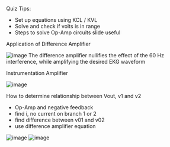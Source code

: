 Quiz Tips: 
  - Set up equations using KCL / KVL
  - Solve and check if volts is in range
  - Steps to solve Op-Amp circuits slide useful

Application of Difference Amplifier

![image](https://github.com/user-attachments/assets/286c7b88-4a02-4dde-bfde-47944fb9591b)
The difference amplifier nullifies the effect of the 60 Hz interference, while amplifying the desired EKG waveform

Instrumentation Amplifier 

![image](https://github.com/user-attachments/assets/0fbc4154-6711-47db-b595-ff74fe1dd2c8)

How to determine relationship between Vout, v1 and v2
- Op-Amp and negative feedback
- find i, no current on branch 1 or 2
- find difference between v01 and v02
- use difference amplifier equation

![image](https://github.com/user-attachments/assets/7f2a3a3d-ea38-4d36-bc4b-756f9b26dafa)
![image](https://github.com/user-attachments/assets/ef45442f-abaf-4bf7-9bde-23fa6a262caf)

